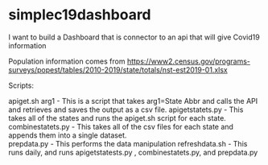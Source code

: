 # simplec19dashboard
I want to build a Dashboard that is connector to an api that will give Covid19 information


Population information comes from 
https://www2.census.gov/programs-surveys/popest/tables/2010-2019/state/totals/nst-est2019-01.xlsx

Scripts:

apiget.sh arg1 - This is a script that takes arg1=State Abbr and calls the API and retrieves and saves the output as a csv file. 
apigetstatets.py - This takes all of the states and runs the apiget.sh script for each state.
combinestatets.py - This takes all of the csv files for each state and appends them into a single dataset.   
prepdata.py - This performs the data manipulation
refreshdata.sh - This runs daily, and runs apigetstatests.py , combinestatets.py, and prepdata.py
